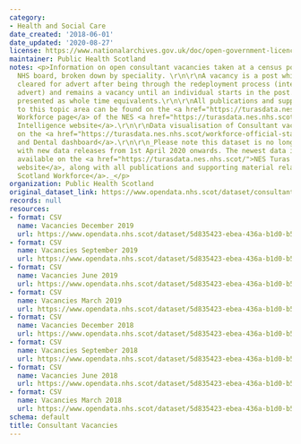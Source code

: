 ```yaml
---
category:
- Health and Social Care
date_created: '2018-06-01'
date_updated: '2020-08-27'
license: https://www.nationalarchives.gov.uk/doc/open-government-licence/version/3/
maintainer: Public Health Scotland
notes: <p>Information on open consultant vacancies taken at a census point, for each
  NHS board, broken down by speciality. \r\n\r\nA vacancy is a post which has been
  cleared for advert after being through the redeployment process (internal or external
  advert) and remains a vacancy until an individual starts in the post. All data is
  presented as whole time equivalents.\r\n\r\nAll publications and supporting material
  to this topic area can be found on the <a href="https://turasdata.nes.nhs.scot/workforce-official-statistics/nhsscotland-workforce/">NHSScotland
  Workforce page</a> of the NES <a href="https://turasdata.nes.nhs.scot/">Turas Data
  Intelligence website</a>.\r\n\r\nData visualisation of Consultant vacancies is available
  on the <a href="https://turasdata.nes.nhs.scot/workforce-official-statistics/nhsscotland-workforce/publications/02-june-2020/dashboards/medical-and-dental/">Medical
  and Dental dashboard</a>.\r\n\r\n_Please note this dataset is no longer updated
  with new data releases from 1st April 2020 onwards. The newest data is now made
  available on the <a href="https://turasdata.nes.nhs.scot/">NES Turas Data Intelligence
  website</a>, along with all publications and supporting material related to <a href="https://turasdata.nes.nhs.scot/workforce-official-statistics/nhsscotland-workforce/">NHS
  Scotland Workforce</a>._</p>
organization: Public Health Scotland
original_dataset_link: https://www.opendata.nhs.scot/dataset/consultant-vacancies
records: null
resources:
- format: CSV
  name: Vacancies December 2019
  url: https://www.opendata.nhs.scot/dataset/5d835423-ebea-436a-b1d0-b5d7257b5adf/resource/c9c81d3f-9bba-4fc5-916b-1450bd0bd755/download/consultant_vacancy_dec19.csv
- format: CSV
  name: Vacancies September 2019
  url: https://www.opendata.nhs.scot/dataset/5d835423-ebea-436a-b1d0-b5d7257b5adf/resource/fdcdbb6f-44e2-4a30-a4fe-6385d7d053da/download/consultant_vacancy_sep19.csv
- format: CSV
  name: Vacancies June 2019
  url: https://www.opendata.nhs.scot/dataset/5d835423-ebea-436a-b1d0-b5d7257b5adf/resource/16e27935-325c-471b-89dc-d41c84b3a744/download/consultant_vacancy_jun19.csv
- format: CSV
  name: Vacancies March 2019
  url: https://www.opendata.nhs.scot/dataset/5d835423-ebea-436a-b1d0-b5d7257b5adf/resource/ca67b2a4-b2f3-4420-8b77-3771c53b01f4/download/consultant_vacancy_mar19.csv
- format: CSV
  name: Vacancies December 2018
  url: https://www.opendata.nhs.scot/dataset/5d835423-ebea-436a-b1d0-b5d7257b5adf/resource/5da80103-4da8-4694-a8b5-2332dfc43e25/download/consultant_vacancy_dec18.csv
- format: CSV
  name: Vacancies September 2018
  url: https://www.opendata.nhs.scot/dataset/5d835423-ebea-436a-b1d0-b5d7257b5adf/resource/91d7b780-f2cb-47fb-919f-1c165ed7d301/download/consultant_vacancy_sep18rev.csv
- format: CSV
  name: Vacancies June 2018
  url: https://www.opendata.nhs.scot/dataset/5d835423-ebea-436a-b1d0-b5d7257b5adf/resource/e874f6f4-6cf5-402c-af1d-2d4f26cc669f/download/consultant_vacancy_jun18rev.csv
- format: CSV
  name: Vacancies March 2018
  url: https://www.opendata.nhs.scot/dataset/5d835423-ebea-436a-b1d0-b5d7257b5adf/resource/415c2f86-db7c-4c12-9a64-0cd9cf0d9118/download/consultant-vacancy_mar18.csv
schema: default
title: Consultant Vacancies
---
```

